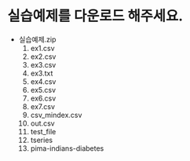 # 실습예제를 다운로드 해주세요.
* 실습예제.zip
  1. ex1.csv
  1. ex2.csv
  1. ex3.csv
  1. ex3.txt
  1. ex4.csv
  1. ex5.csv
  1. ex6.csv
  1. ex7.csv
  1. csv_mindex.csv
  1. out.csv
  1. test_file
  1. tseries
  1. pima-indians-diabetes
